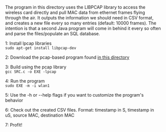 The program in this directory uses the LIBPCAP library to access the wireless card directly and pull MAC data from ethernet frames flying through the air.  It outputs the information we should need in CSV format, and creates a new file every so many entries (default: 10000 frames).  The intention is that a second Java program will come in behind it every so often and parse the files/populate an SQL database.

1: Install lpcap libraries  
`sudo apt-get install libpcap-dev`  

2: Download the pcap-based program found [in this directory](https://github.com/CourseReps/ECEN489-Spring2015/blob/master/Project1/Team2/PromiscuousBox/8.wireless_mac_sniffing.c)  

3: Build using the pcap library  
`gcc SRC.c -o EXE -lpcap`  

4: Run the program  
`sudo EXE -m -i wlan1`  

5: Use the -h or --help flags if you want to customize the program's behavior

6: Check out the created CSV files.  Format: timestamp in S, timestamp in uS, source MAC, destination MAC

7: Profit!

